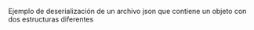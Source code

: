 Ejemplo de deserialización de un archivo json que contiene un objeto con dos estructuras diferentes
